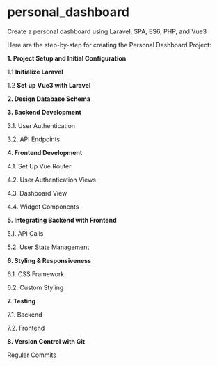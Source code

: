 # personal_dashboard
Create a personal dashboard using Laravel, SPA, ES6, PHP, and Vue3

Here are the step-by-step for creating the Personal Dashboard Project:

**1. Project Setup and Initial Configuration**

1.1 **Initialize Laravel**

1.2 **Set up Vue3 with Laravel**

**2. Design Database Schema**

**3. Backend Development**

3.1. User Authentication

3.2. API Endpoints

**4. Frontend Development**

4.1. Set Up Vue Router

4.2. User Authentication Views

4.3. Dashboard View

4.4. Widget Components

**5. Integrating Backend with Frontend**

5.1. API Calls

5.2. User State Management


**6. Styling & Responsiveness**

6.1. CSS Framework

6.2. Custom Styling


**7. Testing**

7.1. Backend

7.2. Frontend


**8. Version Control with Git**

Regular Commits
